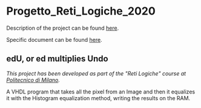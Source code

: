 # Progetto_Reti_Logiche_2020

Description of the project can be found [here]().

Specific document can be found [here](https://en.wikipedia.org/wiki/Histogram_equalization).

## edU, or ed multiplies Undo 
*This project has been developed as part of the "Reti Logiche" course at [Politecnico di Milano](https://www.polimi.it/).* <!--- It has been evaluated "29/30".-->

A VHDL program that takes all the pixel from an Image and then it equalizes it with the Histogram equalization method, writing the results on the RAM.
